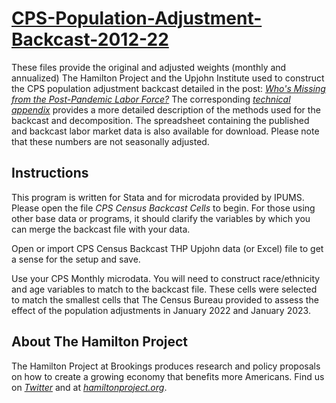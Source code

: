 # [**CPS-Population-Adjustment-Backcast-2012-22**](https://www.hamiltonproject.org/blog/whos_missing_from_the_post_pandemic_labor_force)

These files provide the original and adjusted weights (monthly and annualized) The Hamilton Project and the Upjohn Institute used to construct the CPS population adjustment backcast detailed in the post: [*Who's Missing from the Post-Pandemic Labor Force?*](https://www.hamiltonproject.org/blog/whos_missing_from_the_post_pandemic_labor_force) The corresponding [*technical appendix*](https://www.hamiltonproject.org/assets/files/20230404_THP_TechnicalAppendix_LaborMarket.pdf) provides a more detailed description of the methods used for the backcast and decomposition. The spreadsheet containing the published and backcast labor market data is also available for download. Please note that these numbers are not seasonally adjusted.



## Instructions

This program is written for Stata and for microdata provided by IPUMS. Please open the file *CPS Census Backcast Cells* to begin. For those using other base data or programs, it should clarify the variables by which you can merge the backcast file with your data.

Open or import CPS Census Backcast THP Upjohn data (or Excel) file to get a sense for the setup and save.

Use your CPS Monthly microdata. You will need to construct race/ethnicity and age variables to match to the backcast file. These cells were selected to match the smallest cells that The Census Bureau provided to assess the effect of the population adjustments in January 2022 and January 2023.


## About The Hamilton Project

The Hamilton Project at Brookings produces research and policy proposals on how to create a growing economy that benefits more Americans. Find us on [*Twitter*](https://twitter.com/hamiltonproj) and at [*hamiltonproject.org*](https://www.hamiltonproject.org/).


